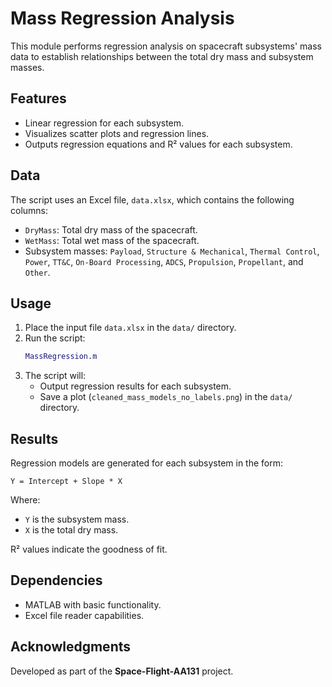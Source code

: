 # Mass Regression Analysis

This module performs regression analysis on spacecraft subsystems' mass data to establish relationships between the total dry mass and subsystem masses. 

## Features

- Linear regression for each subsystem.
- Visualizes scatter plots and regression lines.
- Outputs regression equations and R² values for each subsystem.

## Data

The script uses an Excel file, `data.xlsx`, which contains the following columns:
- `DryMass`: Total dry mass of the spacecraft.
- `WetMass`: Total wet mass of the spacecraft.
- Subsystem masses: `Payload`, `Structure & Mechanical`, `Thermal Control`, `Power`, `TT&C`, `On-Board Processing`, `ADCS`, `Propulsion`, `Propellant`, and `Other`.

## Usage

1. Place the input file `data.xlsx` in the `data/` directory.
2. Run the script:
   ```matlab
   MassRegression.m
   ```
3. The script will:
   - Output regression results for each subsystem.
   - Save a plot (`cleaned_mass_models_no_labels.png`) in the `data/` directory.

## Results

Regression models are generated for each subsystem in the form:
```
Y = Intercept + Slope * X
```
Where:
- `Y` is the subsystem mass.
- `X` is the total dry mass.

R² values indicate the goodness of fit.

## Dependencies

- MATLAB with basic functionality.
- Excel file reader capabilities.

## Acknowledgments

Developed as part of the **Space-Flight-AA131** project.
